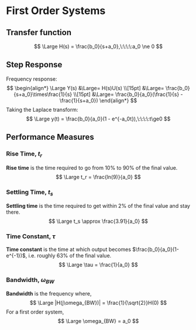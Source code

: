 # First Order Systems

## Transfer function

$$
\Large H(s) = \frac{b_0}{s+a_0},\:\:\:\:a_0 \ne 0
$$

## Step Response

Frequency response:
$$
\begin{align*}
\Large Y(s) &\Large= H(s)U(s) \\[15pt]
&\Large= \frac{b_0}{s+a_0}\times\frac{1}{s} \\[15pt]
&\Large= \frac{b_0}{a_0}(\frac{1}{s} - \frac{1}{s+a_0})
\end{align*}
$$
Taking the Laplace transform:
$$
\Large y(t) = \frac{b_0}{a_0}(1 - e^{-a_0t}),\:\:\:\:t\ge0
$$

## Performance Measures

### Rise Time, $t_r$

**Rise time** is the time required to go from 10% to 90% of the final value.
$$
\Large t_r = \frac{ln(9)}{a_0}
$$

### Settling Time, $t_s$

**Settling time** is the time required to get within 2% of the final value and stay there.
$$
\Large t_s \approx \frac{3.91}{a_0}
$$

### Time Constant, $\tau$

**Time constant** is the time at which output becomes $\frac{b_0}{a_0}(1-e^{-1})$, i.e. roughly 63% of the final value.
$$
\Large \tau = \frac{1}{a_0}
$$

### Bandwidth, $\omega_{BW}$

**Bandwidth** is the frequency where,
$$
\Large |H(j\omega_{BW})| = \frac{1}{\sqrt{2}}H(0)
$$
For a first order system,
$$
\Large \omega_{BW} = a_0
$$
